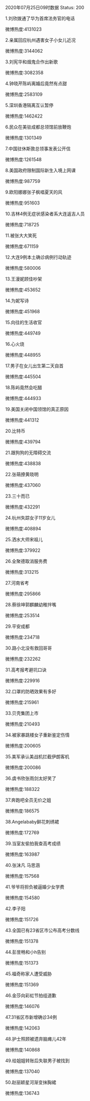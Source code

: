 2020年07月25日09时数据
Status: 200

1.刘欣拨通了华为首席法务官的电话

微博热度:4131023

2.亲属回应杭州遇害女子小女儿近况

微博热度:3144062

3.刘宪华和烟鬼合作出新歌

微博热度:3082358

4.钟晓芹陈屿离婚后竟然有点甜

微博热度:2583109

5.深圳香港隔离互认暂停

微博热度:1462422

6.民众在美驻成都总领馆前放鞭炮

微博热度:1301349

7.中国驻休斯敦总领事发表公开信

微博热度:1261548

8.美国政府限制国际新生入境上网课

微博热度:987759

9.欧阳娜娜张子枫唱夏天的风

微博热度:951603

10.吉林4例无症状感染者系大连返吉人员

微博热度:718725

11.被张大大笑死

微博热度:671159

12.大连9例本土确诊病例行动轨迹

微博热度:580006

13.王漫妮顾佳吵架

微博热度:453652

14.为妮写诗

微博热度:451968

15.向往的生活收官

微博热度:449749

16.心火烧

微博热度:448955

17.男子在女儿出生第二天自首

微博热度:445504

18.陈屿竟然会吃醋

微博热度:444933

19.美国关闭中国领馆的真正原因

微博热度:441312

20.比特币

微博热度:439794

21.跟狗狗的无障碍交流

微博热度:438838

22.张萌撩黄晓明

微博热度:437060

23.三十而已

微博热度:432291

24.杭州失踪女子11岁女儿

微博热度:408894

25.洒水大师宋祖儿

微博热度:379922

26.全聚德取消服务费

微博热度:313215

27.河南省考

微博热度:295866

28.蔡徐坤郭麒麟幼稚拌嘴

微博热度:253514

29.平安成都

微博热度:234718

30.路小北没有救回哥哥

微博热度:232262

31.高考报考避坑口诀

微博热度:229916

32.口罩的防晒效果有多好

微博热度:215961

33.贝壳集团上市

微博热度:210493

34.被家暴跳楼女子重新鉴定伤情

微博热度:200605

35.美军承认美战机拦截伊朗客机

微博热度:200086

36.虞书欣张雨剑太好笑了

微博热度:188322

37.奔跑吧全员无价之姐

微博热度:186575

38.Angelababy鲜花刺绣裙

微博热度:172769

39.当室友偷拍我查高考成绩

微博热度:163987

40.张沫凡 马思涵

微博热度:157568

41.爷爷将担负被逼婚少女学费

微博热度:154580

42.李子阳

微博热度:151726

43.全国已有23省区市公布高考分数线

微博热度:151378

44.彭昱畅和小h告别

微博热度:151373

45.福奇称家人遭受威胁

微博热度:151369

46.金莎向彩虹节拍组道歉

微博热度:146076

47.31省区市新增确诊34例

微博热度:142063

48.护士照顾被遗弃脑瘫儿42年

微博热度:140868

49.给姐姐转账后失联男子被找到

微博热度:137040

50.赵丽颖星河渐变抹胸裙

微博热度:136743

